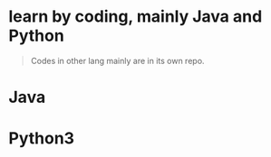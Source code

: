# learn by coding, mainly Java and Python

> Codes in other lang mainly are in its own repo.


# Java 


# Python3




